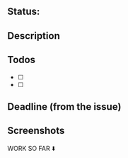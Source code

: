 ## Status:

<!--
:rocket: Ready
:construction: In development
:no_entry_sign: Do not merge
-->

## Description

<!--
A few sentences describing the overall goals of the pull request's commits.
-->


## Todos
- [ ] 
- [ ] 

<!--
- [ ] Tests
- [ ] Documentation
-->

## Deadline (from the issue)



## Screenshots


WORK SO FAR ⬇️ 
